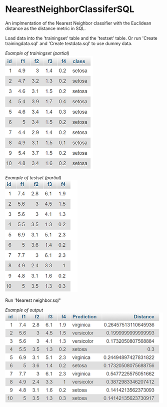 # NearestNeighborClassiferSQL
An implmentation of the Nearest Neighbor classifier with the Euclidean distance as the distance metric in SQL.


Load data into the 'trainingset' table and the 'testset' table. Or run 'Create trainingdata.sql' and 'Create testdata.sql' to use dummy data.

*Example of trainingset (partial)*<br/>
![Screenshot](Screenshots/1.png)



*Example of testset (partial)*<br/>
![Screenshot](Screenshots/2.png)



Run 'Nearest neighbor.sql"

*Example of output*<br/>
![Screenshot](Screenshots/3.png)

